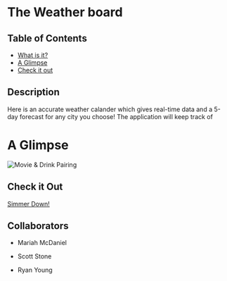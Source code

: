 # The Weather board

## Table of Contents
- [What is it?](#description)
- [A Glimpse](#a-glimpse)
- [Check it out](#check-it-out)


## Description
Here is an accurate weather calander which gives real-time data and a 5-day forecast for any city you choose! The application will keep track of

# A Glimpse

![Movie & Drink Pairing](./assets/images/simmer%20down%20secretary.png)

## Check it Out

[Simmer Down!](https://mariahmcdaniel.github.io/simmer-down-secretary/)

## Collaborators

- Mariah McDaniel

- Scott Stone

- Ryan Young